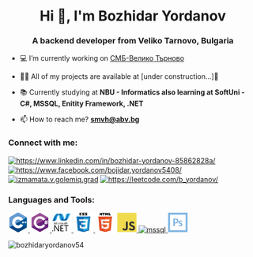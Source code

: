 <h1 align="center">Hi 👋, I'm Bozhidar Yordanov</h1>
<h3 align="center">A backend developer from Veliko Tarnovo, Bulgaria</h3>

- 💻 I’m currently working on [СМБ-Велико Търново](https://smb-vt.com)

- 👨‍💻 All of my projects are available at [under construction...]👷

- 📚 Currently studying at **NBU - Informatics also learning at SoftUni - C#, MSSQL, Enitity Framework, .NET**

- 📫 How to reach me? **smvh@abv.bg**

<h3 align="left">Connect with me:</h3>
<p align="left">
<a href="https://linkedin.com/in/https://www.linkedin.com/in/bozhidar-yordanov-85862828a/" target="blank"><img align="center" src="https://raw.githubusercontent.com/rahuldkjain/github-profile-readme-generator/master/src/images/icons/Social/linked-in-alt.svg" alt="https://www.linkedin.com/in/bozhidar-yordanov-85862828a/" height="30" width="40" /></a>
<a href="https://fb.com/https://www.facebook.com/bojidar.yordanov5408/" target="blank"><img align="center" src="https://raw.githubusercontent.com/rahuldkjain/github-profile-readme-generator/master/src/images/icons/Social/facebook.svg" alt="https://www.facebook.com/bojidar.yordanov5408/" height="30" width="40" /></a>
<a href="https://instagram.com/izmamata.v.golemiq.grad" target="blank"><img align="center" src="https://raw.githubusercontent.com/rahuldkjain/github-profile-readme-generator/master/src/images/icons/Social/instagram.svg" alt="izmamata.v.golemiq.grad" height="30" width="40" /></a>
<a href="https://www.leetcode.com/https://leetcode.com/b_yordanov/" target="blank"><img align="center" src="https://raw.githubusercontent.com/rahuldkjain/github-profile-readme-generator/master/src/images/icons/Social/leet-code.svg" alt="https://leetcode.com/b_yordanov/" height="30" width="40" /></a>
</p>

<h3 align="left">Languages and Tools:</h3>
<p align="left"> <a href="https://www.w3schools.com/cpp/" target="_blank" rel="noreferrer"> <img src="https://raw.githubusercontent.com/devicons/devicon/master/icons/cplusplus/cplusplus-original.svg" alt="cplusplus" width="40" height="40"/> </a> <a href="https://www.w3schools.com/cs/" target="_blank" rel="noreferrer"> <img src="https://raw.githubusercontent.com/devicons/devicon/master/icons/csharp/csharp-original.svg" alt="csharp" width="40" height="40"/> </a> <a href="https://dotnet.microsoft.com/" target="_blank" rel="noreferrer"> <img src="https://raw.githubusercontent.com/devicons/devicon/master/icons/dot-net/dot-net-original-wordmark.svg" alt="dotnet" width="40" height="40"/> </a> <a href="https://www.w3.org/html/" target="_blank" rel="noreferrer"></a> <a href="https://www.w3schools.com/css/" target="_blank" rel="noreferrer"> <img src="https://raw.githubusercontent.com/devicons/devicon/master/icons/css3/css3-original-wordmark.svg" alt="css3" width="40" height="40"/> </a> <img src="https://raw.githubusercontent.com/devicons/devicon/master/icons/html5/html5-original-wordmark.svg" alt="html5" width="40" height="40"/> </a> <a href="https://developer.mozilla.org/en-US/docs/Web/JavaScript" target="_blank" rel="noreferrer"> <img src="https://raw.githubusercontent.com/devicons/devicon/master/icons/javascript/javascript-original.svg" alt="javascript" width="40" height="40"/> </a> <a href="https://www.microsoft.com/en-us/sql-server" target="_blank" rel="noreferrer"> <img src="https://www.svgrepo.com/show/303229/microsoft-sql-server-logo.svg" alt="mssql" width="40" height="40"/> </a> <a href="https://www.photoshop.com/en" target="_blank" rel="noreferrer"> <img src="https://raw.githubusercontent.com/devicons/devicon/master/icons/photoshop/photoshop-line.svg" alt="photoshop" width="40" height="40"/> </a> </p>

<p><img align="left" src="https://github-readme-stats.vercel.app/api/top-langs?username=bozhidaryordanov54&show_icons=true&locale=en&layout=compact" alt="bozhidaryordanov54" /></p>



